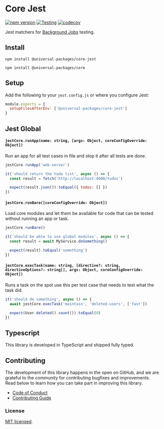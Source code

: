 # Core Jest

[![npm version](https://badge.fury.io/js/@universal-packages%2Fcore-jest.svg)](https://www.npmjs.com/package/@universal-packages/core-jest)
[![Testing](https://github.com/universal-packages/universal-core-jest/actions/workflows/testing.yml/badge.svg)](https://github.com/universal-packages/universal-core-jest/actions/workflows/testing.yml)
[![codecov](https://codecov.io/gh/universal-packages/universal-core-jest/branch/main/graph/badge.svg?token=CXPJSN8IGL)](https://codecov.io/gh/universal-packages/universal-core-jest)

Jest matchers for [Background Jobs](https://github.com/universal-packages/universal-background-jobs) testing.

## Install

```shell
npm install @universal-packages/core-jest

npm install @universal-packages/core
```

## Setup

Add the following to your `jest.config.js` or where you configure Jest:

```js
module.exports = {
  setupFilesAfterEnv: ['@universal-packages/core-jest']
}
```

## Jest Global

#### **`jestCore.runApp(name: string, [args: Object, coreConfigOverride: Object])`**

Run an app for all test cases in file and stop it after all tests are done.

```js
jestCore.runApp('web-server')

it('should return the todo list', async () => {
  const result = fetch('http://localhost:4000/todos')

  expect(result.json()).toEqual({ todos: [] })
})
```

#### **`jestCore.runBare([coreConfigOverride: Object])`**

Load core modules and let them be available for code that can be tested without running an app or task.

```js
jestCore.runBare()

it('should be able to use global modules', async () => {
  const result = await MyService.doSomething()

  expect(result).toEqual('something')
})
```

#### **`jestCore.execTask(name: string, [directive?: string, directiveOptions?: string[], args: Object, coreConfigOverride: Object])`**

Runs a task on the spot use this per test case that needs to test what the task did.

```js
it('should do something', async () => {
  await jestCore.execTask('maintain', 'deleted-users', ['fast'])

  expect(User.deleted().count()).toEqual(0)
})
```

## Typescript

This library is developed in TypeScript and shipped fully typed.

## Contributing

The development of this library happens in the open on GitHub, and we are grateful to the community for contributing bugfixes and improvements. Read below to learn how you can take part in improving this library.

- [Code of Conduct](./CODE_OF_CONDUCT.md)
- [Contributing Guide](./CONTRIBUTING.md)

### License

[MIT licensed](./LICENSE).

